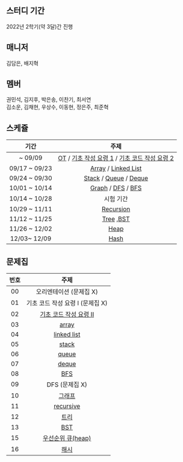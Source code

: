 ## 스터디 기간
2022년 2학기(약 3달)간 진행

## 매니저

김담은, 배지혁

## 멤버

권민석, 김지후, 박은송, 이찬기, 최서연  
김소운, 김채현, 우상수, 이동현, 정은주, 최준혁

## 스케쥴

|     기간      |                                                                                               주제                                                                                               |
| :-----------: | :----------------------------------------------------------------------------------------------------------------------------------------------------------------------------------------------: |
|    ~ 09/09    | [OT](https://blog.encrypted.gg/921?category=773649) / [기초 작성 요령 1](https://blog.encrypted.gg/922?category=773649) / [기초 코드 작성 요령 2](https://blog.encrypted.gg/923?category=773649) |
| 09/17 ~ 09/23 |                                      [Array](https://blog.encrypted.gg/927?category=773649) / [Linked List](https://blog.encrypted.gg/932?category=773649)                                       |
| 09/24 ~ 09/30 |             [Stack](https://blog.encrypted.gg/933?category=773649) / [Queue](https://blog.encrypted.gg/934?category=773649) / [Deque](https://blog.encrypted.gg/935?category=773649)             |
| 10/01 ~ 10/14 |              [Graph](https://blog.encrypted.gg/1016?category=773649) / [DFS](https://blog.encrypted.gg/942?category=773649) / [BFS](https://blog.encrypted.gg/941?category=773649)               |  |
| 10/14 ~ 10/28 |                                                                                            시험 기간                                                                                             |
| 10/29 ~ 11/11 |                                                                    [Recursion](https://blog.encrypted.gg/943?category=773649)                                                                    |
| 11/12 ~ 11/25 |                                      [Tree](https://blog.encrypted.gg/1019?category=773649)         ,[BST](https://blog.encrypted.gg/1013?category=773649)                                       |
| 11/26 ~ 12/02 |                                                                      [Heap](https://blog.encrypted.gg/1015?category=773649)                                                                      |
| 12/03~ 12/09  |                                                                      [Hash](https://blog.encrypted.gg/1009?category=773649)                                                                      |

## 문제집

| 번호  |                                                    주제                                                    |
| :---: | :--------------------------------------------------------------------------------------------------------: |
|  00   |                                          오리엔테이션 (문제집 X)                                           |
|  01   |                                      기초 코드 작성 요령 I (문제집 X)                                      |
|  02   | [기초 코드 작성 요령 II](https://github.com/encrypted-def/basic-algo-lecture/blob/master/workbook/0x03.md) |
|  03   |         [array](https://github.com/encrypted-def/basic-algo-lecture/blob/master/workbook/0x03.md)          |
|  04   |      [linked list](https://github.com/encrypted-def/basic-algo-lecture/blob/master/workbook/0x04.md)       |
|  05   |         [stack](https://github.com/encrypted-def/basic-algo-lecture/blob/master/workbook/0x05.md)          |
|  06   |         [queue](https://github.com/encrypted-def/basic-algo-lecture/blob/master/workbook/0x06.md)          |
|  07   |         [deque](https://github.com/encrypted-def/basic-algo-lecture/blob/master/workbook/0x07.md)          |
|  08   |          [BFS](https://github.com/encrypted-def/basic-algo-lecture/blob/master/workbook/0x09.md)           |
|  09   |                                               DFS (문제집 X)                                               |
|  10   |         [그래프](https://github.com/encrypted-def/basic-algo-lecture/blob/master/workbook/0x18.md)         |
|  11   |       [recursive](https://github.com/encrypted-def/basic-algo-lecture/blob/master/workbook/0x0B.md)        |
|  12   |          [트리](https://github.com/encrypted-def/basic-algo-lecture/blob/master/workbook/0x19.md)          |
|  13   |          [BST](https://github.com/encrypted-def/basic-algo-lecture/blob/master/workbook/0x16.md)           |
|  15   |   [우선순위 큐(heap)](https://github.com/encrypted-def/basic-algo-lecture/blob/master/workbook/0x17.md)    |
|  16   |          [해시](https://github.com/encrypted-def/basic-algo-lecture/blob/master/workbook/0x15.md)          |
